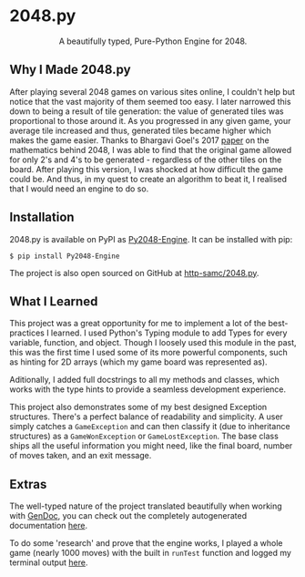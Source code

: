 # 2048.py
<p align="center">A beautifully typed, Pure-Python Engine for 2048.</p>

## Why I Made 2048.py
After playing several 2048 games on various sites online, I couldn't help but notice that the vast majority of them seemed too easy. I later narrowed this down to being a result of tile generation: the value of generated tiles was proportional to those around it. As you progressed in any given game, your average tile increased and thus, generated tiles became higher which makes the game easier. Thanks to Bhargavi Goel's 2017 [paper](https://www.ripublication.com/aama17/aamav12n1_01.pdf) on the mathematics behind 2048, I was able to find that the original game allowed for only 2's and 4's to be generated - regardless of the other tiles on the board. After playing this version, I was shocked at how difficult the game could be. And thus, in my quest to create an algorithm to beat it, I realised that I would need an engine to do so.

## Installation
2048.py is available on PyPI as [Py2048-Engine](https://pypi.org/project/Py2048-Engine/). It can be installed with pip:

`$ pip install Py2048-Engine`

The project is also open sourced on GitHub at [http-samc/2048.py](https://github.com/http-samc/2048.py).

## What I Learned
This project was a great opportunity for me to implement a lot of the best-practices I learned. I used Python's Typing module to add Types for every variable, function, and object. Though I loosely used this module in the past, this was the first time I used some of its more powerful components, such as hinting for 2D arrays (which my game board was represented as).

Aditionally, I added full docstrings to all my methods and classes, which works with the type hints to provide a seamless development experience.

This project also demonstrates some of my best designed Exception structures. There's a perfect balance of readability and simplicity. A user simply catches a `GameException` and can then classify it (due to inheritance structures) as a `GameWonException` or `GameLostException`. The base class ships all the useful information you might need, like the final board, number of moves taken, and an exit message.

## Extras
The well-typed nature of the project translated beautifully when working with [GenDoc](/projects/GenDoc), you can check out the completely autogenerated documentation [here](https://github.com/http-samc/2048.py/blob/main/DOCS.md).

To do some 'research' and prove that the engine works, I played a whole game (nearly 1000 moves) with the built in `runTest` function and logged my terminal output [here](https://github.com/http-samc/2048.py/blob/main/real_full_winning_game.md).